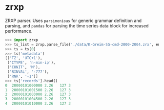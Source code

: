 # zrxp

ZRXP parser. Uses `parsimonious` for generic grammar definition and parsing, and `pandas` for parsing the time series data block for increased performance.


```python
>>> import zrxp
>>> ts_list = zrxp.parse_file('./data/K-Greim-SG-cmd-2000-2004.zrx', engine='pandas')
>>> ts = ts[0]
>>> ts['metadata']
[('TZ', 'UTC+1'),
 ('CTYPE', 'n-min-ip'),
 ('CUNIT', 'M'),
 ('RINVAL', '-777'),
 ('RNR', '-1')]
>>> ts['records'].head()
0  20000101000000 2.26   127 3
1  20000101001500 2.26   127 3
2  20000101003000 2.26   127 3
3  20000101004500 2.26   127 3
4  20000101010000 2.26   127 3
```
